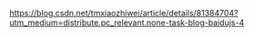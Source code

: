 https://blog.csdn.net/tmxiaozhiwei/article/details/81384704?utm_medium=distribute.pc_relevant.none-task-blog-baidujs-4